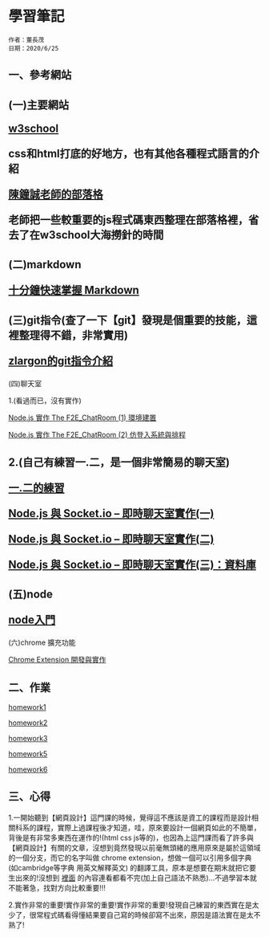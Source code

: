# 學習筆記

```
作者：董長茂
日期：2020/6/25
```

## 一、參考網站

(一)主要網站</p>
[w3school](https://www.w3schools.com/html/default.asp)</p>
css和html打底的好地方，也有其他各種程式語言的介紹</p>
[陳鐘誠老師的部落格](https://misavo.com/blog/%E9%99%B3%E9%8D%BE%E8%AA%A0)</p>
老師把一些較重要的js程式碼東西整理在部落格裡，省去了在w3school大海撈針的時間</p>
---
(二)markdown</p>
[十分鐘快速掌握 Markdown](https://wcc723.github.io/development/2019/11/23/ten-mins-learn-markdown/)</p>
---
(三)git指令(查了一下【git】發現是個重要的技能，這裡整理得不錯，非常實用)</p>
[zlargon的git指令介紹](https://zlargon.gitbooks.io/git-tutorial/content/)</p>
---
(四)聊天室</p>
1.(看過而已，沒有實作)</p>
[Node.js 實作 The F2E_ChatRoom (1) 環境建置](https://w3c.hexschool.com/blog/e2d9c79d)</p>
[Node.js 實作 The F2E_ChatRoom (2) 仿登入系統與排程](https://w3c.hexschool.com/blog/d6668f69)</p>

2.(自己有練習一.二，是一個非常簡易的聊天室)</p> 
[一.二的練習](https://github.com/mark456tung/wp108b/tree/master/homework/porject2/mark)</p>
[Node.js 與 Socket.io – 即時聊天室實作(一)](http://single9.net/2017/12/node-js-%E8%88%87-socket-io-%E5%8D%B3%E6%99%82%E8%81%8A%E5%A4%A9%E5%AE%A4%E5%AF%A6%E4%BD%9C/)</p>
[Node.js 與 Socket.io – 即時聊天室實作(二)](http://single9.net/2018/01/node-js-%E8%88%87-socket-io-%E5%8D%B3%E6%99%82%E8%81%8A%E5%A4%A9%E5%AE%A4%E5%AF%A6%E4%BD%9C%E4%BA%8C/)</p>
[Node.js 與 Socket.io – 即時聊天室實作(三)：資料庫](http://single9.net/2018/04/node-js-%e8%88%87-socket-io-%e5%8d%b3%e6%99%82%e8%81%8a%e5%a4%a9%e5%ae%a4%e5%af%a6%e4%bd%9c-%e8%b3%87%e6%96%99%e5%ba%ab/)</p>
---
(五)node</p>
[node入門](https://www.nodebeginner.org/index-zh-tw.html#execution-in-the-kongdom-of-verbs)</p>
---
(六)chrome 擴充功能</p>
[Chrome Extension 開發與實作](https://ithelp.ithome.com.tw/articles/10186017)</p>

## 二、作業

[homework1](https://github.com/mark456tung/wp108b/tree/master/homework/homework1)</p>
[homework2](https://github.com/mark456tung/wp108b/tree/master/homework/homework2)</p>
[homework3](https://github.com/mark456tung/wp108b/tree/master/homework/homework3)</p>
[homework5](https://github.com/mark456tung/wp108b/tree/master/homework/homewrok5)</p>
[homework6](https://github.com/mark456tung/wp108b/tree/master/homework/homework6)</p>

## 三、心得
<p1>    1.一開始聽到【網頁設計】這門課的時候，覺得這不應該是資工的課程而是設計相關科系的課程，實際上過課程後才知道，哇，原來要設計一個網頁如此的不簡單，背後是有非常多東西在運作的!(html css js等的)，也因為上這門課而看了許多與【網頁設計】有關的文章，沒想到竟然發現以前毫無頭緒的應用原來是屬於這領域的一個分支，而它的名字叫做 chrome extension，想做一個可以引用多個字典(如cambridge等字典 用英文解釋英文) 的翻譯工具，原本是想要在期末就把它要生出來的!沒想到 [裡面](https://ithelp.ithome.com.tw/articles/10186017) 的內容連看都看不完(加上自己語法不熟悉)...不過學習本就不能著急，找對方向比較重要!!!</p1>

<p2>    2.實作非常的重要!實作非常的重要!實作非常的重要!發現自己練習的東西實在是太少了，很常程式碼看得懂結果要自己寫的時候卻寫不出來，原因是語法實在是太不熟了!</p2>